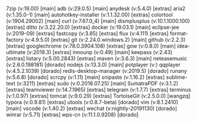 7zip (v:19.00) [main]
adb (v:29.0.5) [main]
anydesk (v:5.4.0) [extras]
aria2 (v:1.35.0-1) [main]
autohotkey-installer (v:1.1.32.00) [extras]
colortool (v:1904.29002) [main]
curl (v:7.67.0_4) [main]
dismplusplus (v:10.1.1000.100) [extras]
ditto (v:3.22.20.0) [extras]
docker (v:19.03.1) [main]
eclipse-jee (v:2019-09) [extras]
fastcopy (v:3.85) [extras]
flux (v:4.111) [extras]
format-factory (v:4.9.5.0) [extras]
git (v:2.24.0.windows.2) [main]
github (v:2.2.3) [extras]
googlechrome (v:78.0.3904.108) [extras]
gow (v:0.8.0) [main]
idea-ultimate (v:2019.3) [extras]
innounp (v:0.49) [main]
keepass (v:2.43) [extras]
listary (v:5.00.2843) [extras]
maven (v:3.6.3) [main]
neteasemusic (v:2.6.0.198181) [dorado]
nodejs (v:13.3.0) [main]
potplayer (v:)
qqplayer (v:4.5.2.1039) [dorado]
redis-desktop-manager (v:2019.5) [dorado]
runany (v:5.6.8) [dorado]
scrcpy (v:1.11) [main]
snipaste (v:1.16.2) [extras]
sublime-text (v:3211) [extras]
sudo (v:0.2018.07.25) [main]
SumatraPDF (v:3.1.2) [extras]
teamviewer (v:14.7.1965) [extras]
telegram (v:1.7.7) [extras]
terminus (v:1.0.97) [extras]
tomcat (v:9.0.29) [extras]
TortoiseGit (v:2.5.0.0) [wangzq]
typora (v:0.9.81) [extras]
utools (v:0.8.7-beta) [dorado]
vim (v:8.1.2410) [main]
vscode (v:1.40.2) [extras]
wechat (v:nightly-20191130) [dorado]
winrar (v:5.71) [extras]
wps-cn (v:11.1.0.9208) [dorado]
